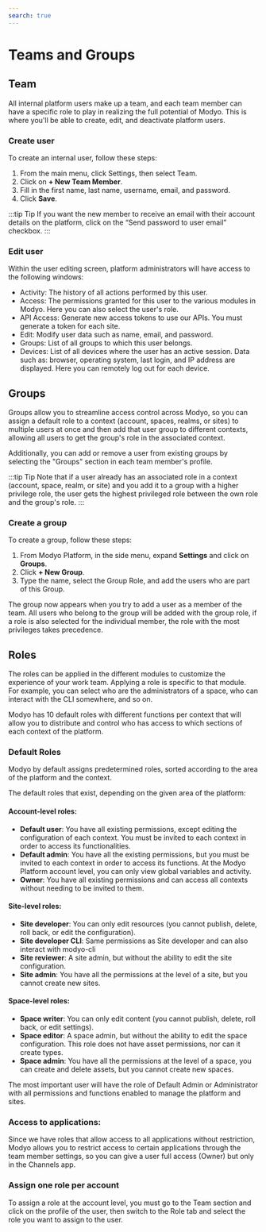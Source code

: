 ```yaml
---
search: true
---
```


# Teams and Groups

## Team

All internal platform users make up a team, and each team member can have a specific role to play in realizing the full potential of Modyo. This is where you'll be able to create, edit, and deactivate platform users.

### Create user

To create an internal user, follow these steps:

1. From the main menu, click Settings, then select Team.
1. Click on **+ New Team Member**.
1. Fill in the first name, last name, username, email, and password.
1. Click **Save**.

:::tip Tip
If you want the new member to receive an email with their account details on the platform, click on the “Send password to user email” checkbox.
:::

### Edit user

Within the user editing screen, platform administrators will have access to the following windows:

- Activity: The history of all actions performed by this user.
- Access: The permissions granted for this user to the various modules in Modyo. Here you can also select the user's role.
- API Access: Generate new access tokens to use our APIs. You must generate a token for each site.
- Edit: Modify user data such as name, email, and password.
- Groups: List of all groups to which this user belongs.
- Devices: List of all devices where the user has an active session. Data such as: browser, operating system, last login, and IP address are displayed. Here you can remotely log out for each device.

## Groups

Groups allow you to streamline access control across Modyo, so you can assign a default role to a context (account, spaces, realms, or sites) to multiple users at once and then add that user group to different contexts, allowing all users to get the group's role in the associated context.

Additionally, you can add or remove a user from existing groups by selecting the "Groups" section in each team member's profile.

:::tip Tip
Note that if a user already has an associated role in a context (account, space, realm, or site) and you add it to a group with a higher privilege role, the user gets the highest privileged role between the own role and the group's role.
:::

### Create a group

To create a group, follow these steps:

1. From Modyo Platform, in the side menu, expand **Settings** and click on **Groups**. 
1. Click **+ New Group**.
1. Type the name, select the Group Role, and add the users who are part of this Group.

The group now appears when you try to add a user as a member of the team. All users who belong to the group will be added with the group role, if a role is also selected for the individual member, the role with the most privileges takes precedence.

## Roles

The roles can be applied in the different modules to customize the experience of your work team. Applying a role is specific to that module. For example, you can select who are the administrators of a space, who can interact with the CLI somewhere, and so on. 

Modyo has 10 default roles with different functions per context that will allow you to distribute and control who has access to which sections of each context of the platform.

### Default Roles

Modyo by default assigns predetermined roles, sorted according to the area of the platform and the context.

The default roles that exist, depending on the given area of the platform:

#### Account-level roles:

- **Default user**: You have all existing permissions, except editing the configuration of each context. You must be invited to each context in order to access its functionalities.
- **Default admin**: You have all the existing permissions, but you must be invited to each context in order to access its functions. At the Modyo Platform account level, you can only view global variables and activity.
- **Owner**: You have all existing permissions and can access all contexts without needing to be invited to them.

#### Site-level roles:

- **Site developer**: You can only edit resources (you cannot publish, delete, roll back, or edit the configuration).
- **Site developer CLI**: Same permissions as Site developer and can also interact with modyo-cli 
- **Site reviewer**: A site admin, but without the ability to edit the site configuration.
- **Site admin**: You have all the permissions at the level of a site, but you cannot create new sites.

#### Space-level roles:

- **Space writer**: You can only edit content (you cannot publish, delete, roll back, or edit settings).
- **Space editor**: A space admin, but without the ability to edit the space configuration. This role does not have asset permissions, nor can it create types.
- **Space admin**: You have all the permissions at the level of a space, you can create and delete assets, but you cannot create new spaces.

The most important user will have the role of Default Admin or Administrator with all permissions and functions enabled to manage the platform and sites.


### Access to applications:
Since we have roles that allow access to all applications without restriction, Modyo allows you to restrict access to certain applications through the team member settings, so you can give a user full access (Owner) but only in the Channels app.

### Assign one role per account

To assign a role at the account level, you must go to the Team section and click on the profile of the user, then switch to the Role tab and select the role you want to assign to the user.
